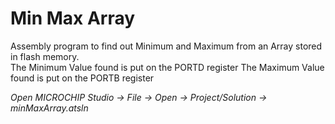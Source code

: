 # Min Max Array
Assembly program to find out Minimum and Maximum from an Array stored in flash memory.  
The Minimum Value found is put on the PORTD register
The Maximum Value found is put on the PORTB register  

*Open MICROCHIP Studio -> File -> Open -> Project/Solution -> minMaxArray.atsln*